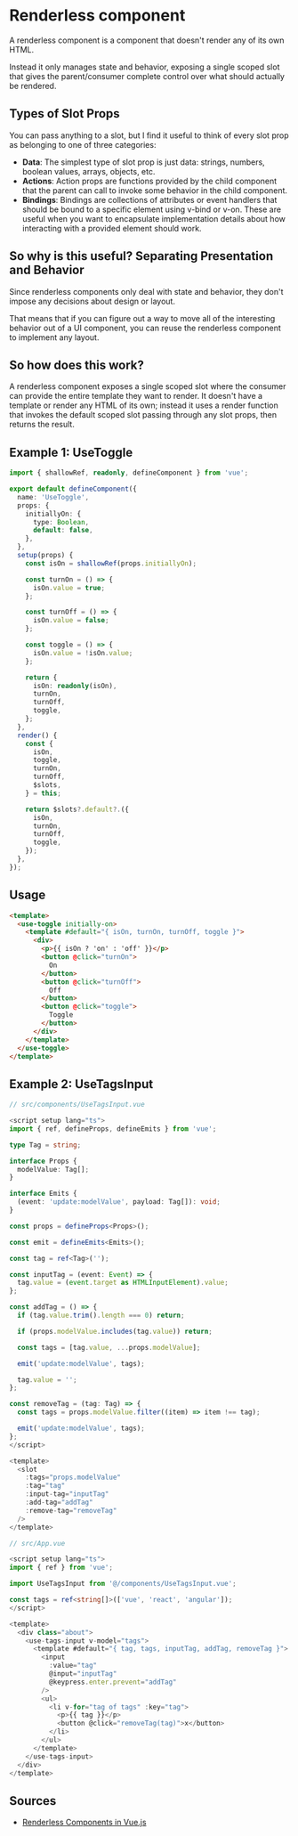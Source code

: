 # Renderless component

A renderless component is a component that doesn't render any of its own HTML.

Instead it only manages state and behavior, exposing a single scoped slot that
gives the parent/consumer complete control over what should actually be rendered.

## Types of Slot Props

You can pass anything to a slot, but I find it useful to think of every slot prop
as belonging to one of three categories:

- **Data**: The simplest type of slot prop is just data: strings, numbers, boolean values,
arrays, objects, etc.
- **Actions**: Action props are functions provided by the child component that the parent
can call to invoke some behavior in the child component.
- **Bindings**: Bindings are collections of attributes or event handlers that should be bound
to a specific element using v-bind or v-on. These are useful when you want to encapsulate
implementation details about how interacting with a provided element should work.

## So why is this useful? Separating Presentation and Behavior

Since renderless components only deal with state and behavior, they don't impose any
decisions about design or layout.

That means that if you can figure out a way to move all of the interesting behavior out
of a UI component, you can reuse the renderless component to implement any layout.

## So how does this work?

A renderless component exposes a single scoped slot where the consumer can provide
the entire template they want to render.
It doesn't have a template or render any HTML of its own; instead it uses a render function
that invokes the default scoped slot passing through any slot props, then returns the result.

## Example 1: UseToggle

```typescript
import { shallowRef, readonly, defineComponent } from 'vue';

export default defineComponent({
  name: 'UseToggle',
  props: {
    initiallyOn: {
      type: Boolean,
      default: false,
    },
  },
  setup(props) {
    const isOn = shallowRef(props.initiallyOn);

    const turnOn = () => {
      isOn.value = true;
    };

    const turnOff = () => {
      isOn.value = false;
    };

    const toggle = () => {
      isOn.value = !isOn.value;
    };

    return {
      isOn: readonly(isOn),
      turnOn,
      turnOff,
      toggle,
    };
  },
  render() {
    const {
      isOn,
      toggle,
      turnOn,
      turnOff,
      $slots,
    } = this;

    return $slots?.default?.({
      isOn,
      turnOn,
      turnOff,
      toggle,
    });
  },
});
```

## Usage

```html
<template>
  <use-toggle initially-on>
    <template #default="{ isOn, turnOn, turnOff, toggle }">
      <div>
        <p>{{ isOn ? 'on' : 'off' }}</p>
        <button @click="turnOn">
          On
        </button>
        <button @click="turnOff">
          Off
        </button>
        <button @click="toggle">
          Toggle
        </button>
      </div>
    </template>
  </use-toggle>
</template>
```

## Example 2: UseTagsInput

```typescript
// src/components/UseTagsInput.vue

<script setup lang="ts">
import { ref, defineProps, defineEmits } from 'vue';

type Tag = string;

interface Props {
  modelValue: Tag[];
}

interface Emits {
  (event: 'update:modelValue', payload: Tag[]): void;
}

const props = defineProps<Props>();

const emit = defineEmits<Emits>();

const tag = ref<Tag>('');

const inputTag = (event: Event) => {
  tag.value = (event.target as HTMLInputElement).value;
};

const addTag = () => {
  if (tag.value.trim().length === 0) return;

  if (props.modelValue.includes(tag.value)) return;

  const tags = [tag.value, ...props.modelValue];

  emit('update:modelValue', tags);

  tag.value = '';
};

const removeTag = (tag: Tag) => {
  const tags = props.modelValue.filter((item) => item !== tag);

  emit('update:modelValue', tags);
};
</script>

<template>
  <slot
    :tags="props.modelValue"
    :tag="tag"
    :input-tag="inputTag"
    :add-tag="addTag"
    :remove-tag="removeTag"
  />
</template>
```

```typescript
// src/App.vue

<script setup lang="ts">
import { ref } from 'vue';

import UseTagsInput from '@/components/UseTagsInput.vue';

const tags = ref<string[]>(['vue', 'react', 'angular']);
</script>

<template>
  <div class="about">
    <use-tags-input v-model="tags">
      <template #default="{ tag, tags, inputTag, addTag, removeTag }">
        <input
          :value="tag"
          @input="inputTag"
          @keypress.enter.prevent="addTag"
        />
        <ul>
          <li v-for="tag of tags" :key="tag">
            <p>{{ tag }}</p>
            <button @click="removeTag(tag)">x</button>
          </li>
        </ul>
      </template>
    </use-tags-input>
  </div>
</template>
```

## Sources

- [Renderless Components in Vue.js](https://adamwathan.me/renderless-components-in-vuejs/)
